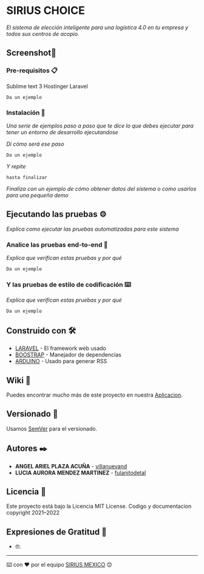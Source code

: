 # SIRIUS CHOICE

_El sistema de elección inteligente para una logística 4.0 en tu empresa y todos sus centros de acopio._
## Screenshot🚀

### Pre-requisitos 📋

Sublime text 3
Hostinger
Laravel
```
Da un ejemplo
```

### Instalación 🔧

_Una serie de ejemplos paso a paso que te dice lo que debes ejecutar para tener un entorno de desarrollo ejecutandose_

_Dí cómo será ese paso_

```
Da un ejemplo
```

_Y repite_

```
hasta finalizar
```

_Finaliza con un ejemplo de cómo obtener datos del sistema o como usarlos para una pequeña demo_

## Ejecutando las pruebas ⚙️

_Explica como ejecutar las pruebas automatizadas para este sistema_

### Analice las pruebas end-to-end 🔩

_Explica que verifican estas pruebas y por qué_

```
Da un ejemplo
```

### Y las pruebas de estilo de codificación ⌨️

_Explica que verifican estas pruebas y por qué_

```
Da un ejemplo
```

## Construido con 🛠️

* [LARAVEL](http://www.dropwizard.io/1.0.2/docs/) - El framework web usado
* [BOOSTRAP](https://maven.apache.org/) - Manejador de dependencias
* [ARDUINO](https://rometools.github.io/rome/) - Usado para generar RSS

## Wiki 📖

Puedes encontrar mucho más de  este proyecto en nuestra [Aplicacion](www.tics-service.com/siriuschoice).

## Versionado 📌

Usamos [SemVer](http://semver.org/) para el versionado.
## Autores ✒️

* **ANGEL ARIEL PLAZA ACUÑA** - [villanuevand](https://github.com/villanuevand)
* **LUCIA AURORA MENDEZ MARTINEZ** - [fulanitodetal](#)

## Licencia 📄

Este proyecto está bajo la Licencia MIT License.
Codigo y documentacion copyright 2021–2022
## Expresiones de Gratitud 🎁


*  🤓.




---
⌨️ con ❤️ por el equipo [SIRIUS MEXICO](www.tics-service.com/siriuschoice) 😊
